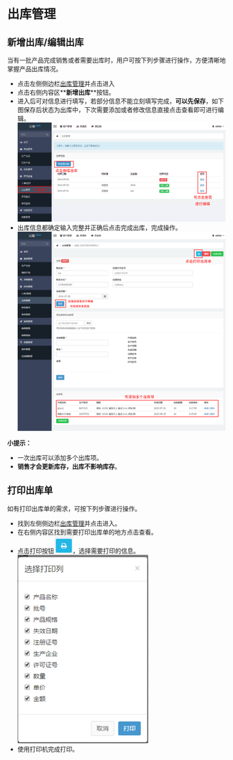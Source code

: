 # 出库管理

## 新增出库/编辑出库 
当有一批产品完成销售或者需要出库时，用户可按下列步骤进行操作，方便清晰地掌握产品出库情况。

- 点击左侧侧边栏[出库管理](https://58ee.top/stockout)并点击进入
- 点击右侧内容区**__新增出库__**按钮。
- 进入后可对信息进行填写，若部分信息不能立刻填写完成，**__可以先保存__**，如下图保存后状态为出库中，下次需要添加或者修改信息直接点击查看即可进行编辑。
  ![添加出库信息](images/添加出库信息.png)
- 出库信息都确定输入完整并正确后点击完成出库，完成操作。
  ![添加出库信息0](images/添加出库信息0.png)

**小提示：**
  - 一次出库可以添加多个出库项。
  - **销售才会更新库存，出库不影响库存**。

## 打印出库单 
如有打印出库单的需求，可按下列步骤进行操作。
  
- 找到左侧侧边栏[出库管理](https://58ee.top/stockout)并点击进入。
- 在右侧内容区找到需要打印出库单的地方点击查看。
- 点击打印按钮![打印标记](images/打印标记.png)，选择需要打印的信息。
  ![打印图](images/打印图.png)
- 使用打印机完成打印。

